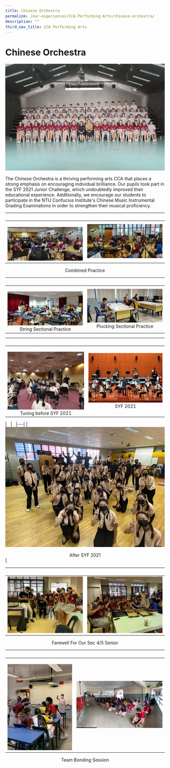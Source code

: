 ```yaml
---
title: Chinese Orchestra
permalink: /our-experiences/CCA-Performing-Arts/chinese-orchestra/
description: ""
third_nav_title: CCA Performing Arts
---
```

# Chinese Orchestra 
![](/images/JS_Chinese%20Orchestra.jpg)

The Chinese Orchestra is a thriving performing arts CCA that places a strong emphasis on encouraging individual brilliance. Our pupils took part in the SYF 2021 Junior Challenge, which undoubtedly improved their educational experience. Additionally, we encourage our students to participate in the NTU Confucius Institute's Chinese Music Instrumental Grading Examinations in order to strengthen their musical proficiency.


|   |   |  
|---|---|  
| ![](/images/JS1_CO_1.png) |  ![](/images/JS2_CO_2.png)   |

<center>Combined Practice</center>

|   |   |  
|---|---|  
| ![](/images/JS3_CO_3.png) <center>String Sectional Practice</center> |  ![](/images/JS4_CO_4.png) <center>Plucking Sectional Practice</center> |

|   |   |  
|---|---|  
| ![](/images/JS5_CO_5.png) <center>Tuning before SYF 2021 </center> |![](/images/JS6_CO_6.png) <center>SYF 2021</center> |

|   |   
|---|
| ![](/images/JS7_CO_7.png)<center>After SYF 2021</center>| 


|   |   |  
|---|---|  
|![](/images/JS8_CO_8.png) | ![](/images/JS9_CO_9.png) |
<center>Farewell For Our Sec 4/5 Senior</center>

 
|   |   |  
|---|---|  
| ![](/images/JS10_CO_10.png)  | ![](/images/JS11_CO_11.png) |
 <center>Team Bonding Session</center>
